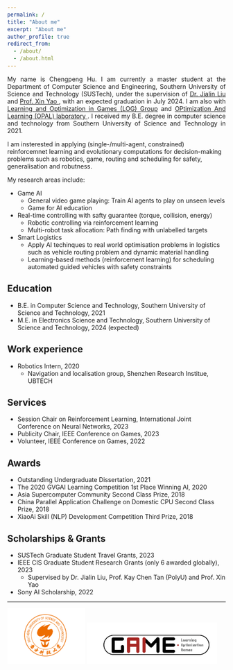 ```yaml
---
permalink: /
title: "About me"
excerpt: "About me"
author_profile: true
redirect_from: 
  - /about/
  - /about.html
---
```

<style>
    .text-justify {
      text-align: justify;
    }
  </style>
<p class="text-justify">
My name is Chengpeng Hu. I am currently a master student at the Department of Computer Science and Engineering, Southern University of Science and Technology (SUSTech), under the supervision of <a href = 'http://www.liujialin.tech/index.html'> Dr. Jialin Liu </a> and <a href = 'https://cse.sustech.edu.cn/faculty/~xiny/'>Prof. Xin Yao </a>, with an expected graduation in July 2024. I am also with <a href = 'https://aingames.cn/'> Learning and Optimization in Games (LOG) Group</a> and <a href = 'https://cse.sustech.edu.cn/faculty/~xiny/'>OPtimization And Learning (OPAL) laboratory </a>. I received my B.E. degree in computer science and technology from Southern University of Science and Technology in 2021.

</p>

I am insterested in applying (single-/multi-agent, constrained) reinforcemnet learning and evolutionary computations for decision-making problems such as robotics, game, routing and scheduling for safety, generalisation and robutness.

My research areas include:
* Game AI
    * General video game playing: Train AI agents to play on unseen levels
    * Game for AI education
* Real-time controlling with safty guarantee (torque, collision, energy)
    * Robotic controlling via reinforcement learning
    * Multi-robot task allocation: Path finding with unlabelled targets
* Smart Logistics
    * Apply AI techinques to real world optimisation problems in logistics such as vehicle routing problem and dynamic material handling
    * Learning-based methods (reinforcement learning) for scheduling automated guided vehicles with safety constraints

Education
-----
* B.E. in Computer Science and Technology, Southern University of Science and Technology, 2021
* M.E. in Electronics Science and Technology, Southern University of Science and Technology, 2024 (expected)

Work experience
-----
* Robotics Intern, 2020
     * Navigation and localisation group, Shenzhen Research Institue, UBTECH

Services
-----
* Session Chair on Reinforcement Learning, International Joint Conference on Neural Networks, 2023
* Publicity Chair, IEEE Conference on Games, 2023
* Volunteer, IEEE Conference on Games, 2022


Awards
-----
* Outstanding Undergraduate Dissertation, 2021
* The 2020 GVGAI Learning Competition 1st Place Winning AI, 2020
* Asia Supercomputer Community Second Class Prize, 2018
* China Parallel Application Challenge on Domestic CPU Second Class Prize, 2018
* XiaoAi Skill (NLP) Development Competition Third Prize, 2018


Scholarships & Grants
-----
* SUSTech Graduate Student Travel Grants, 2023
* IEEE CIS Graduate Student Research Grants (only 6 awarded globally), 2023
  * Supervised by Dr. Jialin Liu, Prof. Kay Chen Tan (PolyU) and Prof. Xin Yao
* Sony AI Scholarship, 2022

- - -

<style>
  .gif-container {
      display: flex; /* Use flexbox to arrange images in a line */
      justify-content: flex-start; /* Align images with space between them */
      max-width: auto; /* Set the maximum width of the container */
  }
  

  .resized-image {
  max-width: 180px; /* Set the maximum width */
  /* height: auto; */ /* Uncomment this line to maintain the aspect ratio */
}

 



</style>

<p>
      <img src="/images/logo/sustech.png" alt="gplatform_map" class="resized-image">
      <img src="/images/logo/log.png" alt="gplatform_gen" style="max-width: 300px">

</p>

